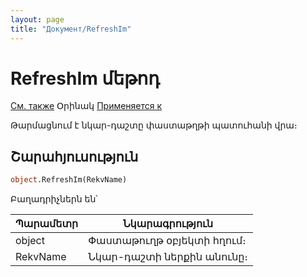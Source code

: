 ```yaml
---
layout: page
title: "Документ/RefreshIm"
---
```



# RefreshIm մեթոդ

[См. также](../Asdoc.md) Օրինակ [Применяется к](../Asdoc.md)

Թարմացնում է նկար-դաշտը փաստաթղթի պատուհանի վրա։

## Շարահյուսություն

``` vb
object.RefreshIm(RekvName)
```

Բաղադրիչներն են՝



| Պարամետր | Նկարագրություն |
|--|--|
| object | Փաստաթուղթ օբյեկտի հղում։|
| RekvName | Նկար-դաշտի ներքին անունը։  |
